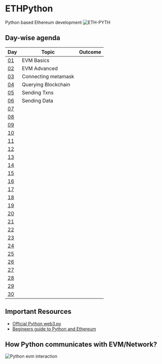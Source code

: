 # ETHPython
Python based Ethereum development
![ETH-PYTH](https://github.com/PriyathamVarma/Eth-Python/blob/main/Ethereum%20-%20Python.jpg)

## Day-wise agenda

| Day | Topic | Outcome |
| - | - | - |
| [01](https://github.com/PriyathamVarma/30-days-of-web3py/tree/main/Day_01) | EVM Basics |  |
| [02](https://github.com/PriyathamVarma/30-days-of-web3py/tree/main/Day_02) | EVM Advanced |  |
| [03](https://github.com/PriyathamVarma/30-days-of-web3py/tree/main/Day_03) | Connecting metamask |  |
| [04](https://github.com/PriyathamVarma/30-days-of-web3py/tree/main/Day_04) | Querying Blockchain |  |
| [05](https://github.com/PriyathamVarma/30-days-of-web3py/tree/main/Day_05) | Sending Txns |  |
| [06](https://github.com/PriyathamVarma/30-days-of-web3py/tree/main/Day_06) | Sending Data |  |
| [07](https://github.com/PriyathamVarma/30-days-of-web3py/tree/main/Day_07) |  |  |
| [08](https://github.com/PriyathamVarma/30-days-of-web3py/tree/main/Day_08) |  |  |
| [09](https://github.com/PriyathamVarma/30-days-of-web3py/tree/main/Day_09) |  |  |
| [10](https://github.com/PriyathamVarma/30-days-of-web3py/tree/main/Day_10) |  |  |
| [11](https://github.com/PriyathamVarma/30-days-of-web3py/tree/main/Day_11) |  |  |
| [12](https://github.com/PriyathamVarma/30-days-of-web3py/tree/main/Day_12) |  |  |
| [13](https://github.com/PriyathamVarma/30-days-of-web3py/tree/main/Day_13) |  |  |
| [14](https://github.com/PriyathamVarma/30-days-of-web3py/tree/main/Day_14) |  |  |
| [15](https://github.com/PriyathamVarma/30-days-of-web3py/tree/main/Day_15) |  |  |
| [16](https://github.com/PriyathamVarma/30-days-of-web3py/tree/main/Day_16) |  |  |
| [17](https://github.com/PriyathamVarma/30-days-of-web3py/tree/main/Day_17) |  |  |
| [18](https://github.com/PriyathamVarma/30-days-of-web3py/tree/main/Day_18) |  |  |
| [19](https://github.com/PriyathamVarma/30-days-of-web3py/tree/main/Day_19) |  |  |
| [20](https://github.com/PriyathamVarma/30-days-of-web3py/tree/main/Day_20) |  |  |
| [21](https://github.com/PriyathamVarma/30-days-of-web3py/tree/main/Day_21) |  |  |
| [22](https://github.com/PriyathamVarma/30-days-of-web3py/tree/main/Day_22) |  |  |
| [23](https://github.com/PriyathamVarma/30-days-of-web3py/tree/main/Day_23) |  |  |
| [24](https://github.com/PriyathamVarma/30-days-of-web3py/tree/main/Day_24) |  |  |
| [25](https://github.com/PriyathamVarma/30-days-of-web3py/tree/main/Day_25) |  |  |
| [26](https://github.com/PriyathamVarma/30-days-of-web3py/tree/main/Day_26) |  |  |
| [27](https://github.com/PriyathamVarma/30-days-of-web3py/tree/main/Day_27) |  |  |
| [28](https://github.com/PriyathamVarma/30-days-of-web3py/tree/main/Day_28) |  |  |
| [29](https://github.com/PriyathamVarma/30-days-of-web3py/tree/main/Day_29) |  |  |
| [30](https://github.com/PriyathamVarma/30-days-of-web3py/tree/main/Day_30) |  |  |

## Important Resources

-  [Official Python web3.py](https://web3py.readthedocs.io/en/stable/)
-  [Begineers guide to Python and Ethereum](https://snakecharmers.ethereum.org/a-developers-guide-to-ethereum-pt-1/)

## How Python communicates with EVM/Network?

![Python evm interaction](https://github.com/PriyathamVarma/Eth-Python/blob/main/Diagrams/web3PY.drawio.png)


